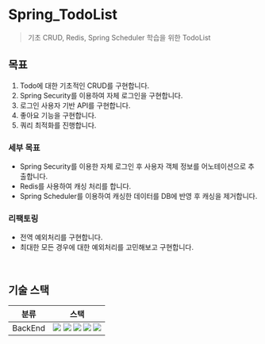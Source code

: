 # Spring_TodoList

> 기초 CRUD, Redis, Spring Scheduler 학습을 위한 TodoList

## 목표
1. Todo에 대한 기초적인 CRUD를 구현합니다.
2. Spring Security를 이용하여 자체 로그인을 구현합니다.
3. 로그인 사용자 기반 API를 구현합니다.
4. 좋아요 기능을 구현합니다.  
5. 쿼리 최적화를 진행합니다.

### 세부 목표
- Spring Security를 이용한 자체 로그인 후 사용자 객체 정보를 어노테이션으로 추출합니다.
- Redis를 사용하여 캐싱 처리를 합니다.
- Spring Scheduler를 이용하여 캐싱한 데이터를 DB에 반영 후 캐싱을 제거합니다.

### 리팩토링
- 전역 예외처리를 구현합니다.
- 최대한 모든 경우에 대한 예외처리를 고민해보고 구현합니다.

<br />

## 기술 스택
| 분류 | 스택 |
| --- | --- |
|    BackEnd    | <img src="https://img.shields.io/badge/Java-007396?logo=openjdk&logoColor=white"/>  <img src="https://img.shields.io/badge/SpringBoot-6DB33F?logo=springboot&logoColor=white"/> <img src="https://img.shields.io/badge/Spring Security-6DB33F?logo=springsecurity&logoColor=white"/> <img src="https://img.shields.io/badge/MySQL-4479A1?logo=mysql&logoColor=white"/> <img src="https://img.shields.io/badge/Redis-FF4438?logo=redis&logoColor=white"/> |
